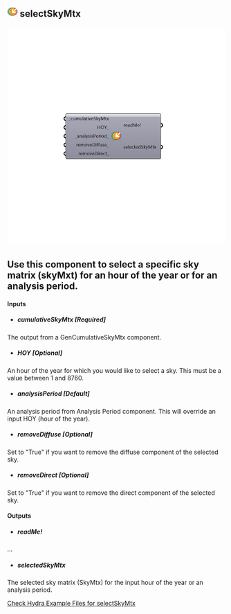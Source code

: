 ## ![](../../images/icons/selectSkyMtx.png) selectSkyMtx

![](../../images/components/selectSkyMtx.png)

Use this component to select a specific sky matrix (skyMxt) for an hour of the year or for an analysis period.
 -
 

#### Inputs
* ##### cumulativeSkyMtx [Required]
The output from a GenCumulativeSkyMtx component.
* ##### HOY [Optional]
An hour of the year for which you would like to select a sky.  This must be a value between 1 and 8760.
* ##### analysisPeriod [Default]
An analysis period from Analysis Period component.  This will override an input HOY (hour of the year).
* ##### removeDiffuse [Optional]
Set to "True" if you want to remove the diffuse component of the selected sky.
* ##### removeDirect [Optional]
Set to "True" if you want to remove the direct component of the selected sky.

#### Outputs
* ##### readMe!
...
* ##### selectedSkyMtx
The selected sky matrix (SkyMtx) for the input hour of the year or an analysis period.


[Check Hydra Example Files for selectSkyMtx](https://hydrashare.github.io/hydra/index.html?keywords=Ladybug_selectSkyMtx)
